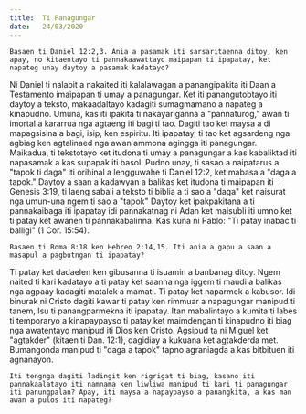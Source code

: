 ```yaml
---
title:  Ti Panagungar
date:   24/03/2020
---
```


`Basaen ti Daniel 12:2,3. Ania a pasamak iti sarsaritaenna ditoy, ken apay, no kitaentayo ti pannakaawattayo maipapan ti ipapatay, ket napateg unay daytoy a pasamak kadatayo?`

Ni Daniel ti nalabit a nakaited iti kalalawagan a panangipakita iti Daan a Testamento imaipapan ti umay a panagungar. Ket iti panangutobtayo iti daytoy a teksto, makaadaltayo kadagiti sumagmamano a napateg a kinapudno. Umuna, kas iti ipakita ti nakayariganna a "pannaturog," awan ti imortal a kararrua nga agtaeng iti bagi ti tao. Dagiti tao ket maysa a di mapagsisina a bagi, isip, ken espiritu. Iti ipapatay, ti tao ket agsardeng nga agbiag ken agtalinaed nga awan ammona agingga iti panagungar. Maikadua, ti tekstotayo ket itudona ti umay a panagungar a kas kabaliktad iti napasamak a kas supapak iti basol. Pudno unay, ti sasao a naipatarus a "tapok ti daga" iti orihinal a lengguwahe ti Daniel 12:2, ket mabasa a "daga a tapok." Daytoy a saan a kadawyan a balikas ket itudona ti maipapan iti Genesis 3:19, ti laeng sabali a teksto ti biblia a ti sao a "daga" ket naisurat nga umun-una ngem ti sao a "tapok" Daytoy ket ipakpakitana a ti pannakaibaga iti ipapatay idi pannakatnag ni Adan ket maisubli iti umno ket ti patay ket awanen ti pannakabalinna. Kas kuna ni Pablo: "Ti patay inabac ti balligi" (1 Cor. 15:54).

`Basaen ti Roma 8:18 ken Hebreo 2:14,15. Iti ania a gapu a saan a masapul a pagbutngan ti ipapatay?`

Ti patay ket dadaelen ken gibusanna ti isuamin a banbanag ditoy. Ngem naited ti kari kadatayo a ti patay ket saanna nga iggem ti maudi a balikas nga agpaay kadagiti matalek a mamati. Ti patay ket naparmek a kabusor. Idi binurak ni Cristo dagiti kawar ti patay ken rimmuar a napagungar manipud ti tanem, Isu ti panangparmekna iti ipapatay. Itan mabalintayo a kumita ti labes ti temporaryo a kinapaypayso ti patay ket maimdengan ti kinapudno iti biag nga awatentayo manipud iti Dios ken Cristo. Agsipud ta ni Miguel ket "agtakder" (kitaen ti Dan. 12:1), dagidiay a kukuana ket agtakderda met. Bumangonda manipud ti "daga a tapok" tapno agraniagda a kas bitbituen iti agnanayon.

`Iti tengnga dagiti ladingit ken rigrigat ti biag, kasano iti pannakaalatayo iti namnama ken liwliwa manipud ti kari ti panagungar iti panungpalan? Apay, iti maysa a napaypayso a panangkita, a kas man awan a pulos iti napateg?`
